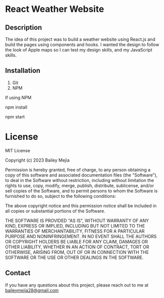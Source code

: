# React Weather Website

## Description 
The idea of this project was to build a weather website using React.js and build the pages using components and hooks. I wanted the design to follow the look of Apple maps so I can test my design skills, and my JavaScript skills.

## Installation
1. Git
2. NPM

If using NPM

npm install
 
npm start

# License

MIT License

Copyright (c) 2023 Bailey Mejia

Permission is hereby granted, free of charge, to any person obtaining a copy
of this software and associated documentation files (the "Software"), to deal
in the Software without restriction, including without limitation the rights
to use, copy, modify, merge, publish, distribute, sublicense, and/or sell
copies of the Software, and to permit persons to whom the Software is
furnished to do so, subject to the following conditions:

The above copyright notice and this permission notice shall be included in all
copies or substantial portions of the Software.

THE SOFTWARE IS PROVIDED "AS IS", WITHOUT WARRANTY OF ANY KIND, EXPRESS OR
IMPLIED, INCLUDING BUT NOT LIMITED TO THE WARRANTIES OF MERCHANTABILITY,
FITNESS FOR A PARTICULAR PURPOSE AND NONINFRINGEMENT. IN NO EVENT SHALL THE
AUTHORS OR COPYRIGHT HOLDERS BE LIABLE FOR ANY CLAIM, DAMAGES OR OTHER
LIABILITY, WHETHER IN AN ACTION OF CONTRACT, TORT OR OTHERWISE, ARISING FROM,
OUT OF OR IN CONNECTION WITH THE SOFTWARE OR THE USE OR OTHER DEALINGS IN THE
SOFTWARE.

## Contact

If you have any questions about this project, please reach out to me at baileymejia28@gmail.com

